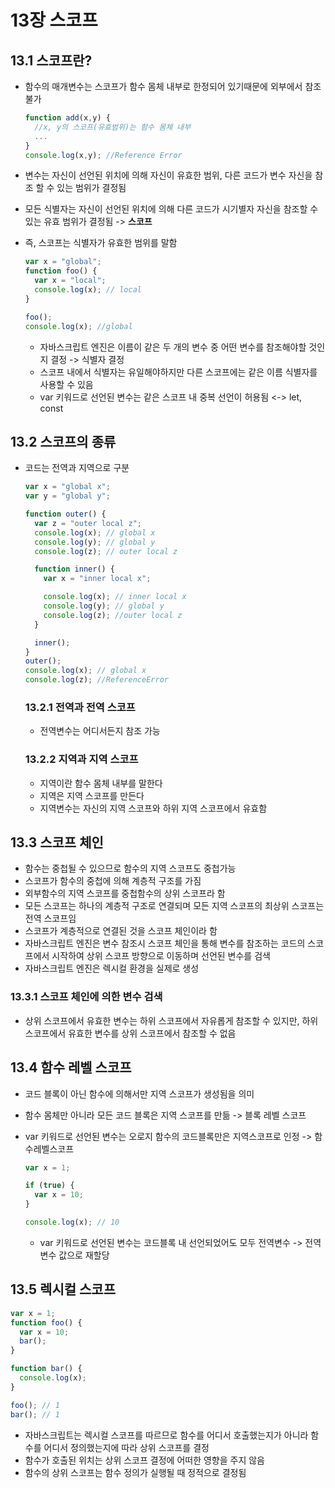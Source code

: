 # 13장 스코프

## 13.1 스코프란?

- 함수의 매개변수는 스코프가 함수 몸체 내부로 한정되어 있기때문에 외부에서 참조 불가
  ```javascript
  function add(x,y) {
    //x, y의 스코프(유효범위)는 함수 몸체 내부
    ...
  }
  console.log(x,y); //Reference Error
  ```
- 변수는 자신이 선언된 위치에 의해 자신이 유효한 범위, 다른 코드가 변수 자신을 참조 할 수 있는 범위가 결정됨
- 모든 식별자는 자신이 선언된 위치에 의해 다른 코드가 시기별자 자신을 참조할 수 있는 유효 범위가 결정됨 -> <b>스코프</b>
- 즉, 스코프는 식별자가 유효한 범위를 말함

  ```javascript
  var x = "global";
  function foo() {
    var x = "local";
    console.log(x); // local
  }

  foo();
  console.log(x); //global
  ```

  - 자바스크립트 엔진은 이름이 같은 두 개의 변수 중 어떤 변수를 참조해야할 것인지 결정 -> 식별자 결정
  - 스코프 내에서 식별자는 유일해야하지만 다른 스코프에는 같은 이름 식별자를 사용할 수 있음
  - var 키워드로 선언된 변수는 같은 스코프 내 중복 선언이 허용됨 <-> let, const

## 13.2 스코프의 종류

- 코드는 전역과 지역으로 구분

  ```javascript
  var x = "global x";
  var y = "global y";

  function outer() {
    var z = "outer local z";
    console.log(x); // global x
    console.log(y); // global y
    console.log(z); // outer local z

    function inner() {
      var x = "inner local x";

      console.log(x); // inner local x
      console.log(y); // global y
      console.log(z); //outer local z
    }

    inner();
  }
  outer();
  console.log(x); // global x
  console.log(z); //ReferenceError
  ```

  ### 13.2.1 전역과 전역 스코프

  - 전역변수는 어디서든지 참조 가능

  ### 13.2.2 지역과 지역 스코프

  - 지역이란 함수 몸체 내부를 말한다
  - 지역은 지역 스코프를 만든다
  - 지역변수는 자신의 지역 스코프와 하위 지역 스코프에서 유효함

## 13.3 스코프 체인

- 함수는 중첩될 수 있으므로 함수의 지역 스코프도 중첩가능
- 스코프가 함수의 중첩에 의해 계층적 구조를 가짐
- 외부함수의 지역 스코프를 중첩함수의 상위 스코프라 함
- 모든 스코프는 하나의 계층적 구조로 연결되며 모든 지역 스코프의 최상위 스코프는 전역 스코프임
- 스코프가 계층적으로 연결된 것을 스코프 체인이라 함
- 자바스크립트 엔진은 변수 참조시 스코프 체인을 통해 변수를 참조하는 코드의 스코프에서 시작하여 상위 스코프 방향으로 이동하며 선언된 변수를 검색
- 자바스크립트 엔진은 렉시컬 환경을 실제로 생성

### 13.3.1 스코프 체인에 의한 변수 검색

- 상위 스코프에서 유효한 변수는 하위 스코프에서 자유롭게 참조할 수 있지만, 하위 스코프에서 유효한 변수를 상위 스코프에서 참조할 수 없음

## 13.4 함수 레벨 스코프

- 코드 블록이 아닌 함수에 의해서만 지역 스코프가 생성됨을 의미
- 함수 몸체만 아니라 모든 코드 블록은 지역 스코프를 만듦
  -> 블록 레벨 스코프
- var 키워드로 선언된 변수는 오로지 함수의 코드블록만은 지역스코프로 인정 -> 함수레벨스코프

  ```javascript
  var x = 1;

  if (true) {
    var x = 10;
  }

  console.log(x); // 10
  ```

  - var 키워드로 선언된 변수는 코드블록 내 선언되었어도 모두 전역변수 -> 전역변수 값으로 재할당

## 13.5 렉시컬 스코프

```javascript
var x = 1;
function foo() {
  var x = 10;
  bar();
}

function bar() {
  console.log(x);
}

foo(); // 1
bar(); // 1
```

- 자바스크립트는 렉시컬 스코프를 따르므로 함수를 어디서 호출했는지가 아니라 함수를 어디서 정의했는지에 따라 상위 스코프를 결정
- 함수가 호출된 위치는 상위 스코프 결정에 어떠한 영향을 주지 않음
- 함수의 상위 스코프는 함수 정의가 실행될 때 정적으로 결정됨
